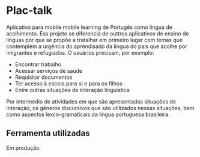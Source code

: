# Plac-talk

Aplicativo para mobile mobile learning de Portugês como lingua de acolhimento. Ess projeto se diferencia de outtros aplicativos de ensino de linguas por que se propõe a tratalhar em primeiro lugar com temas que contemplem a urgência do aprendisado da lingua do pais que acolhe por imigrantes e refugiados. O usuários precisam, por exemplo:

- Encontrar trabalho
- Acessar serviços de saúde
- Requisitar documentos
- Ter acesso à escola para si e para os filhos
- Entre outras situações de interação linguistica

Por intermédio de atividades em que são apresentadas situações de interação, os gêneros discursivos que são utilizados nessas situações, bem como aspectos lexco-gramaticais da lingua portuguesa brasileira.

## Ferramenta utilizadas

Em produção.
